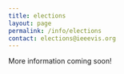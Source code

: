 ```yaml
---
title: elections
layout: page
permalink: /info/elections
contact: elections@ieeevis.org
---
```


More information coming soon!
